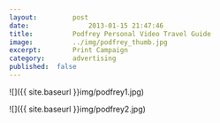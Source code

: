```yaml
---
layout:			post
date:				2013-01-15 21:47:46
title:			Podfrey Personal Video Travel Guide
image:			../img/podfrey_thumb.jpg
excerpt:		Print Campaign
category:		advertising
published:	false
---
```


![]({{ site.baseurl }}img/podfrey1.jpg)

![]({{ site.baseurl }}img/podfrey2.jpg)